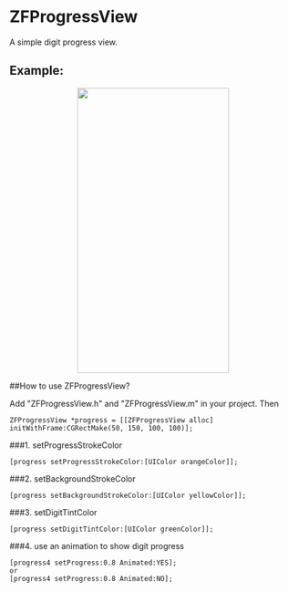 # ZFProgressView
A simple digit progress view.

## Example:

<p align="center" >
<img src="https://github.com/WZF-Fei/ZFProgressView/blob/master/ZFProgressViewExampleTests/ZFProgressView.gif" width="266" height="500"/>
</p>

##How to use ZFProgressView?

Add "ZFProgressView.h" and "ZFProgressView.m" in your project.
Then

```obj-c
ZFProgressView *progress = [[ZFProgressView alloc] initWithFrame:CGRectMake(50, 150, 100, 100)];
```


###1. setProgressStrokeColor
```obj-c
[progress setProgressStrokeColor:[UIColor orangeColor]];
```

###2. setBackgroundStrokeColor
```obj-c
[progress setBackgroundStrokeColor:[UIColor yellowColor]];
```

###3. setDigitTintColor
```obj-c
[progress setDigitTintColor:[UIColor greenColor]];
```

###4. use an animation to show digit progress
```obj-c
[progress4 setProgress:0.8 Animated:YES];
or
[progress4 setProgress:0.8 Animated:NO];
```
